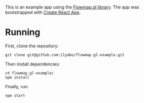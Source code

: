 This is an example app using the [Flowmap.gl library](https://github.com/teralytics/flowmap.gl). 
The app was bootstrapped with [Create React App](https://github.com/facebook/create-react-app).

# Running
First, clone the repository:

    git clone git@github.com:ilyabo/flowmap.gl-example.git

Then install dependencies:

    cd flowmap.gl-example/
    npm install 

Finally, run:
  
    npm start
